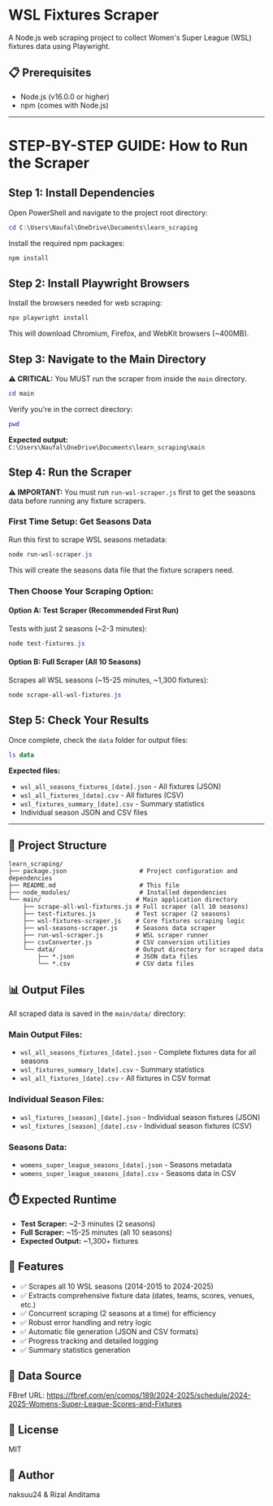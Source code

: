 # WSL Fixtures Scraper

A Node.js web scraping project to collect Women's Super League (WSL) fixtures data using Playwright.

## 📋 Prerequisites

- Node.js (v16.0.0 or higher)
- npm (comes with Node.js)

---

# STEP-BY-STEP GUIDE: How to Run the Scraper

## Step 1: Install Dependencies

Open PowerShell and navigate to the project root directory:

```powershell
cd C:\Users\Naufal\OneDrive\Documents\learn_scraping
```

Install the required npm packages:

```powershell
npm install
```

## Step 2: Install Playwright Browsers

Install the browsers needed for web scraping:

```powershell
npx playwright install
```

This will download Chromium, Firefox, and WebKit browsers (~400MB).

## Step 3: Navigate to the Main Directory

**⚠️ CRITICAL:** You MUST run the scraper from inside the `main` directory.

```powershell
cd main
```

Verify you're in the correct directory:

```powershell
pwd
```

**Expected output:** `C:\Users\Naufal\OneDrive\Documents\learn_scraping\main`

## Step 4: Run the Scraper

**⚠️ IMPORTANT:** You must run `run-wsl-scraper.js` first to get the seasons data before running any fixture scrapers.

### First Time Setup: Get Seasons Data

Run this first to scrape WSL seasons metadata:

```powershell
node run-wsl-scraper.js
```

This will create the seasons data file that the fixture scrapers need.

### Then Choose Your Scraping Option:

#### Option A: Test Scraper (Recommended First Run)

Tests with just 2 seasons (~2-3 minutes):

```powershell
node test-fixtures.js
```

#### Option B: Full Scraper (All 10 Seasons)

Scrapes all WSL seasons (~15-25 minutes, ~1,300 fixtures):

```powershell
node scrape-all-wsl-fixtures.js
```

## Step 5: Check Your Results

Once complete, check the `data` folder for output files:

```powershell
ls data
```

**Expected files:**

- `wsl_all_seasons_fixtures_[date].json` - All fixtures (JSON)
- `wsl_all_fixtures_[date].csv` - All fixtures (CSV)
- `wsl_fixtures_summary_[date].csv` - Summary statistics
- Individual season JSON and CSV files

---

## 📁 Project Structure

```
learn_scraping/
├── package.json                    # Project configuration and dependencies
├── README.md                       # This file
├── node_modules/                   # Installed dependencies
└── main/                          # Main application directory
    ├── scrape-all-wsl-fixtures.js # Full scraper (all 10 seasons)
    ├── test-fixtures.js           # Test scraper (2 seasons)
    ├── wsl-fixtures-scraper.js    # Core fixtures scraping logic
    ├── wsl-seasons-scraper.js     # Seasons data scraper
    ├── run-wsl-scraper.js         # WSL scraper runner
    ├── csvConverter.js            # CSV conversion utilities
    └── data/                      # Output directory for scraped data
        ├── *.json                 # JSON data files
        └── *.csv                  # CSV data files
```

## 📊 Output Files

All scraped data is saved in the `main/data/` directory:

### Main Output Files:

- `wsl_all_seasons_fixtures_[date].json` - Complete fixtures data for all seasons
- `wsl_fixtures_summary_[date].csv` - Summary statistics
- `wsl_all_fixtures_[date].csv` - All fixtures in CSV format

### Individual Season Files:

- `wsl_fixtures_[season]_[date].json` - Individual season fixtures (JSON)
- `wsl_fixtures_[season]_[date].csv` - Individual season fixtures (CSV)

### Seasons Data:

- `womens_super_league_seasons_[date].json` - Seasons metadata
- `womens_super_league_seasons_[date].csv` - Seasons data in CSV

## ⏱️ Expected Runtime

- **Test Scraper:** ~2-3 minutes (2 seasons)
- **Full Scraper:** ~15-25 minutes (all 10 seasons)
- **Expected Output:** ~1,300+ fixtures

## 🎯 Features

- ✅ Scrapes all 10 WSL seasons (2014-2015 to 2024-2025)
- ✅ Extracts comprehensive fixture data (dates, teams, scores, venues, etc.)
- ✅ Concurrent scraping (2 seasons at a time) for efficiency
- ✅ Robust error handling and retry logic
- ✅ Automatic file generation (JSON and CSV formats)
- ✅ Progress tracking and detailed logging
- ✅ Summary statistics generation

## 📄 Data Source

FBref URL: https://fbref.com/en/comps/189/2024-2025/schedule/2024-2025-Womens-Super-League-Scores-and-Fixtures

## 📄 License

MIT

## 👤 Author

naksuu24 & Rizal Anditama
